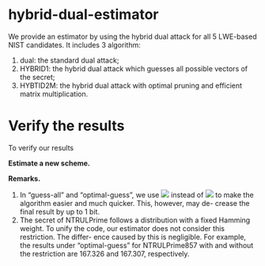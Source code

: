 # hybrid-dual-estimator

We provide an estimator by using the hybrid dual attack for all 5 LWE-based NIST candidates.
It includes 3 algorithm:
1. dual: the standard dual attack;
2. HYBRID1: the hybrid dual attack which guesses all possible vectors of the secret;
3. HYBTID2M: the hybrid dual attack with optimal pruning and efficient matrix multiplication.

# Verify the results 

To verify our results 

**Estimate a new scheme.** 

**Remarks.**
1.  In “guess-all” and “optimal-guess”, we use ![](http://latex.codecogs.com/svg.latex?\max(T_{BKZ},T_{guess})) instead of ![](http://latex.codecogs.com/svg.latex?T_{BKZ}+T_{guess}) to make the algorithm easier and much quicker. This, however, may de- crease the final result by up to 1 bit.
2. The secret of NTRULPrime follows a distribution with a fixed Hamming weight. To unify the code, our estimator does not consider this restriction. The differ- ence caused by this is negligible. For example, the results under “optimal-guess” for NTRULPrime857 with and without the restriction are 167.326 and 167.307, respectively.

